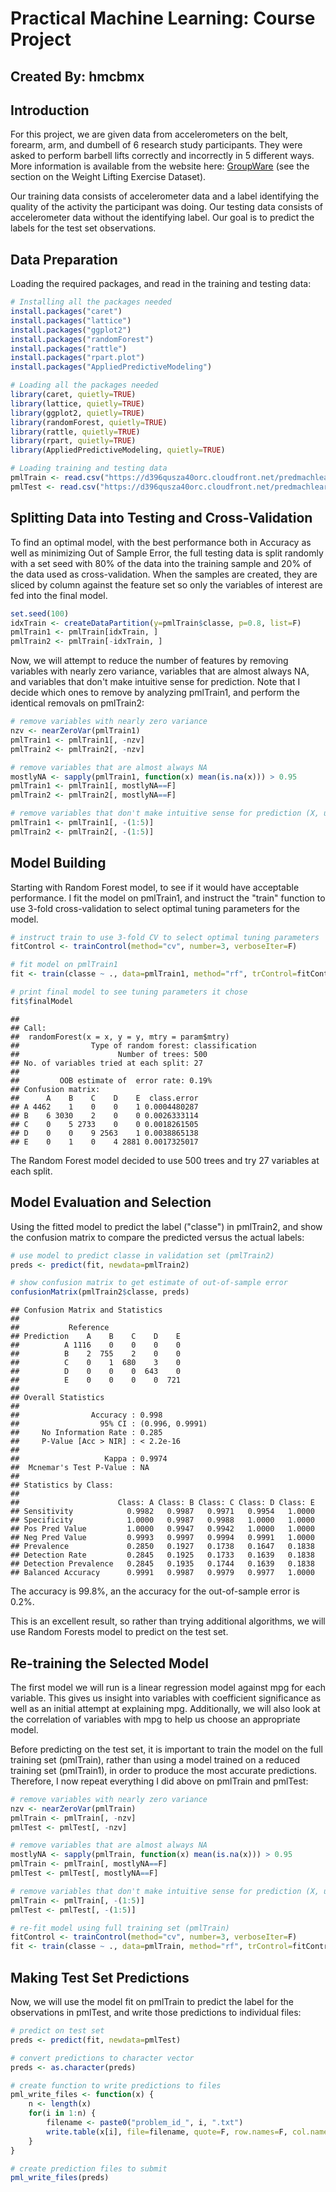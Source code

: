#   Practical Machine Learning: Course Project
##  Created By: hmcbmx

## Introduction
For this project, we are given data from accelerometers on the belt, forearm, arm, and dumbell of 6 research study participants. They were asked to perform barbell lifts correctly and incorrectly in 5 different ways. More information is available from the website here: [GroupWare](http://groupware.les.inf.puc-rio.br/har) (see the section on the Weight Lifting Exercise Dataset). 

Our training data consists of accelerometer data and a label identifying the quality of the activity the participant was doing. Our testing data consists of accelerometer data without the identifying label. Our goal is to predict the labels for the test set observations.


## Data Preparation
Loading the required packages, and read in the training and testing data:


```r
# Installing all the packages needed
install.packages("caret")
install.packages("lattice")
install.packages("ggplot2")
install.packages("randomForest")
install.packages("rattle")
install.packages("rpart.plot")
install.packages("AppliedPredictiveModeling")

# Loading all the packages needed
library(caret, quietly=TRUE)
library(lattice, quietly=TRUE)
library(ggplot2, quietly=TRUE)
library(randomForest, quietly=TRUE)
library(rattle, quietly=TRUE)
library(rpart, quietly=TRUE)
library(AppliedPredictiveModeling, quietly=TRUE)

# Loading training and testing data
pmlTrain <- read.csv("https://d396qusza40orc.cloudfront.net/predmachlearn/pml-training.csv")
pmlTest <- read.csv("https://d396qusza40orc.cloudfront.net/predmachlearn/pml-testing.csv")
```

## Splitting Data into Testing and Cross-Validation
To find an optimal model, with the best performance both in Accuracy as well as minimizing Out of Sample Error, the full testing data is split randomly with a set seed with 80% of the data into the training sample and 20% of the data used as cross-validation. When the samples are created, they are sliced by column against the feature set so only the variables of interest are fed into the final model.



```r
set.seed(100)
idxTrain <- createDataPartition(y=pmlTrain$classe, p=0.8, list=F)
pmlTrain1 <- pmlTrain[idxTrain, ]
pmlTrain2 <- pmlTrain[-idxTrain, ]
```


Now, we will attempt to reduce the number of features by removing variables with nearly zero variance, variables that are almost always NA, and variables that don't make intuitive sense for prediction. Note that I decide which ones to remove by analyzing pmlTrain1, and perform the identical removals on pmlTrain2:



```r
# remove variables with nearly zero variance
nzv <- nearZeroVar(pmlTrain1)
pmlTrain1 <- pmlTrain1[, -nzv]
pmlTrain2 <- pmlTrain2[, -nzv]

# remove variables that are almost always NA
mostlyNA <- sapply(pmlTrain1, function(x) mean(is.na(x))) > 0.95
pmlTrain1 <- pmlTrain1[, mostlyNA==F]
pmlTrain2 <- pmlTrain2[, mostlyNA==F]

# remove variables that don't make intuitive sense for prediction (X, user_name, raw_timestamp_part_1, raw_timestamp_part_2, cvtd_timestamp), which happen to be the first five variables
pmlTrain1 <- pmlTrain1[, -(1:5)]
pmlTrain2 <- pmlTrain2[, -(1:5)]
```


## Model Building

Starting with Random Forest model, to see if it would have acceptable performance. I fit the model on pmlTrain1, and instruct the "train" function to use 3-fold cross-validation to select optimal tuning parameters for the model.



```r
# instruct train to use 3-fold CV to select optimal tuning parameters
fitControl <- trainControl(method="cv", number=3, verboseIter=F)

# fit model on pmlTrain1
fit <- train(classe ~ ., data=pmlTrain1, method="rf", trControl=fitControl)

# print final model to see tuning parameters it chose
fit$finalModel
```

```
## 
## Call:
##  randomForest(x = x, y = y, mtry = param$mtry) 
##                Type of random forest: classification
##                      Number of trees: 500
## No. of variables tried at each split: 27
## 
##         OOB estimate of  error rate: 0.19%
## Confusion matrix:
##      A    B    C    D    E  class.error
## A 4462    1    0    0    1 0.0004480287
## B    6 3030    2    0    0 0.0026333114
## C    0    5 2733    0    0 0.0018261505
## D    0    0    9 2563    1 0.0038865138
## E    0    1    0    4 2881 0.0017325017
```

The Random Forest model decided to use 500 trees and try 27 variables at each split.


## Model Evaluation and Selection

Using the fitted model to predict the label ("classe") in pmlTrain2, and show the confusion matrix to compare the predicted versus the actual labels:



```r
# use model to predict classe in validation set (pmlTrain2)
preds <- predict(fit, newdata=pmlTrain2)

# show confusion matrix to get estimate of out-of-sample error
confusionMatrix(pmlTrain2$classe, preds)
```

```
## Confusion Matrix and Statistics
## 
##           Reference
## Prediction    A    B    C    D    E
##          A 1116    0    0    0    0
##          B    2  755    2    0    0
##          C    0    1  680    3    0
##          D    0    0    0  643    0
##          E    0    0    0    0  721
## 
## Overall Statistics
##                                          
##                Accuracy : 0.998          
##                  95% CI : (0.996, 0.9991)
##     No Information Rate : 0.285          
##     P-Value [Acc > NIR] : < 2.2e-16      
##                                          
##                   Kappa : 0.9974         
##  Mcnemar's Test P-Value : NA             
## 
## Statistics by Class:
## 
##                      Class: A Class: B Class: C Class: D Class: E
## Sensitivity            0.9982   0.9987   0.9971   0.9954   1.0000
## Specificity            1.0000   0.9987   0.9988   1.0000   1.0000
## Pos Pred Value         1.0000   0.9947   0.9942   1.0000   1.0000
## Neg Pred Value         0.9993   0.9997   0.9994   0.9991   1.0000
## Prevalence             0.2850   0.1927   0.1738   0.1647   0.1838
## Detection Rate         0.2845   0.1925   0.1733   0.1639   0.1838
## Detection Prevalence   0.2845   0.1935   0.1744   0.1639   0.1838
## Balanced Accuracy      0.9991   0.9987   0.9979   0.9977   1.0000
```

The accuracy is 99.8%, an the accuracy for the out-of-sample error is 0.2%.

This is an excellent result, so rather than trying additional algorithms, we will use Random Forests model to predict on the test set.

## Re-training the Selected Model
The first model we will run is a linear regression model against mpg for each variable. This gives us insight into variables with coefficient significance as well as an initial attempt at explaining mpg. Additionally, we will also look at the correlation of variables with mpg to help us choose an appropriate model.

Before predicting on the test set, it is important to train the model on the full training set (pmlTrain), rather than using a model trained on a reduced training set (pmlTrain1), in order to produce the most accurate predictions. Therefore, I now repeat everything I did above on pmlTrain and pmlTest:


```r
# remove variables with nearly zero variance
nzv <- nearZeroVar(pmlTrain)
pmlTrain <- pmlTrain[, -nzv]
pmlTest <- pmlTest[, -nzv]

# remove variables that are almost always NA
mostlyNA <- sapply(pmlTrain, function(x) mean(is.na(x))) > 0.95
pmlTrain <- pmlTrain[, mostlyNA==F]
pmlTest <- pmlTest[, mostlyNA==F]

# remove variables that don't make intuitive sense for prediction (X, user_name, raw_timestamp_part_1, raw_timestamp_part_2, cvtd_timestamp), which happen to be the first five variables
pmlTrain <- pmlTrain[, -(1:5)]
pmlTest <- pmlTest[, -(1:5)]

# re-fit model using full training set (pmlTrain)
fitControl <- trainControl(method="cv", number=3, verboseIter=F)
fit <- train(classe ~ ., data=pmlTrain, method="rf", trControl=fitControl)
```

## Making Test Set Predictions

Now, we will use the model fit on pmlTrain to predict the label for the observations in pmlTest, and write those predictions to individual files:


```r
# predict on test set
preds <- predict(fit, newdata=pmlTest)

# convert predictions to character vector
preds <- as.character(preds)

# create function to write predictions to files
pml_write_files <- function(x) {
    n <- length(x)
    for(i in 1:n) {
        filename <- paste0("problem_id_", i, ".txt")
        write.table(x[i], file=filename, quote=F, row.names=F, col.names=F)
    }
}

# create prediction files to submit
pml_write_files(preds)
```

